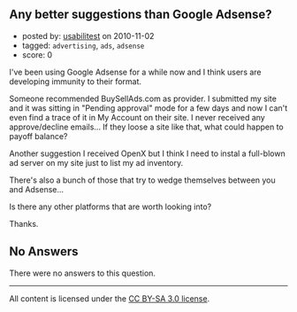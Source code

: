 ## Any better suggestions than Google Adsense?

- posted by: [usabilitest](https://stackexchange.com/users/-1/3024-usabilitest) on 2010-11-02
- tagged: `advertising`, `ads`, `adsense`
- score: 0

I've been using Google Adsense for a while now and I think users are developing immunity to their format.

Someone recommended BuySellAds.com as provider. I submitted my site and it was sitting in "Pending approval" mode for a few days and now I can't even find a trace of it in My Account on their site. I never received any approve/decline emails... If they loose a site like that, what could happen to payoff balance?

Another suggestion I received OpenX but I think I need to instal a full-blown ad server on my site just to list my ad inventory.

There's also a bunch of those that try to wedge themselves between you and Adsense...

Is there any other platforms that are worth looking into?

Thanks.

## No Answers

There were no answers to this question.


---

All content is licensed under the [CC BY-SA 3.0 license](https://creativecommons.org/licenses/by-sa/3.0/).

